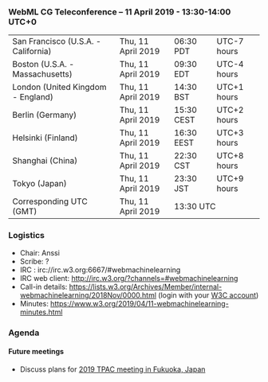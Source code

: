 ### WebML CG Teleconference – 11 April 2019 - 13:30-14:00 UTC+0

<table>
<tr><td> San Francisco (U.S.A. - California) <td> Thu, 11 April 2019 <td> 06:30 PDT <td> UTC-7 hours
<tr><td> Boston (U.S.A. - Massachusetts) <td> Thu, 11 April 2019 <td> 09:30 EDT <td> UTC-4 hours
<tr><td> London (United Kingdom - England) <td> Thu, 11 April 2019 <td> 14:30 BST <td> UTC+1 hours
<tr><td> Berlin (Germany) <td> Thu, 11 April 2019 <td> 15:30 CEST <td> UTC+2 hours
<tr><td> Helsinki (Finland) <td> Thu, 11 April 2019 <td> 16:30 EEST <td> UTC+3 hours
<tr><td> Shanghai (China) <td> Thu, 11 April 2019 <td> 22:30 CST <td> UTC+8 hours
<tr><td> Tokyo (Japan) <td> Thu, 11 April 2019 <td> 23:30 JST <td> UTC+9 hours
<tr><td> Corresponding UTC (GMT) <td> Thu, 11 April 2019 <td colspan=2> 13:30 UTC
</table>

### Logistics

* Chair: Anssi
* Scribe: ?
* IRC : irc://irc.w3.org:6667/#webmachinelearning
* IRC web client: http://irc.w3.org/?channels=#webmachinelearning
* Call-in details: https://lists.w3.org/Archives/Member/internal-webmachinelearning/2018Nov/0000.html (login with your [W3C account](https://www.w3.org/Help/Account/))
* Minutes: https://www.w3.org/2019/04/11-webmachinelearning-minutes.html

### Agenda

#### Future meetings

* Discuss plans for [2019 TPAC meeting in Fukuoka, Japan](https://www.w3.org/2019/09/TPAC/)
